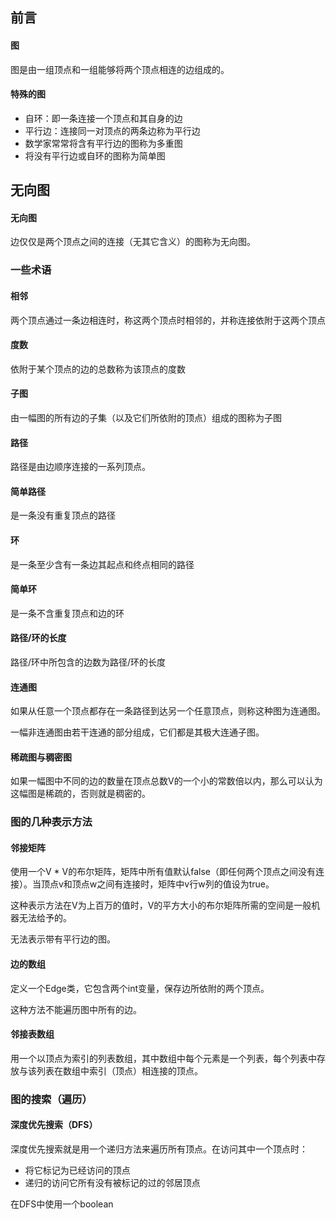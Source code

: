 ## 前言

#### 图

图是由一组顶点和一组能够将两个顶点相连的边组成的。

#### 特殊的图

- 自环：即一条连接一个顶点和其自身的边
- 平行边：连接同一对顶点的两条边称为平行边
- 数学家常常将含有平行边的图称为多重图
- 将没有平行边或自环的图称为简单图

## 无向图

#### 无向图

边仅仅是两个顶点之间的连接（无其它含义）的图称为无向图。

### 一些术语

#### 相邻

两个顶点通过一条边相连时，称这两个顶点时相邻的，并称连接依附于这两个顶点

#### 度数

依附于某个顶点的边的总数称为该顶点的度数

#### 子图

由一幅图的所有边的子集（以及它们所依附的顶点）组成的图称为子图

#### 路径

路径是由边顺序连接的一系列顶点。

#### 简单路径

是一条没有重复顶点的路径

#### 环

是一条至少含有一条边其起点和终点相同的路径

#### 简单环

是一条不含重复顶点和边的环

#### 路径/环的长度

路径/环中所包含的边数为路径/环的长度

#### 连通图

如果从任意一个顶点都存在一条路径到达另一个任意顶点，则称这种图为连通图。

一幅非连通图由若干连通的部分组成，它们都是其极大连通子图。

#### 稀疏图与稠密图

如果一幅图中不同的边的数量在顶点总数V的一个小的常数倍以内，那么可以认为这幅图是稀疏的，否则就是稠密的。

### 图的几种表示方法

#### 邻接矩阵

使用一个V * V的布尔矩阵，矩阵中所有值默认false（即任何两个顶点之间没有连接）。当顶点v和顶点w之间有连接时，矩阵中v行w列的值设为true。

这种表示方法在V为上百万的值时，V的平方大小的布尔矩阵所需的空间是一般机器无法给予的。

无法表示带有平行边的图。

#### 边的数组

定义一个Edge类，它包含两个int变量，保存边所依附的两个顶点。

这种方法不能遍历图中所有的边。

#### 邻接表数组

用一个以顶点为索引的列表数组，其中数组中每个元素是一个列表，每个列表中存放与该列表在数组中索引（顶点）相连接的顶点。

### 图的搜索（遍历）

#### 深度优先搜索（DFS）

深度优先搜索就是用一个递归方法来遍历所有顶点。在访问其中一个顶点时：

- 将它标记为已经访问的顶点
- 递归的访问它所有没有被标记的过的邻居顶点

在DFS中使用一个boolean